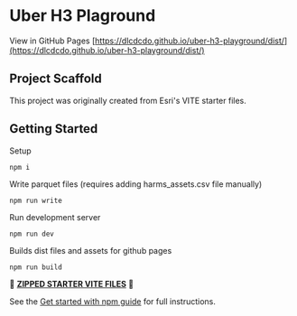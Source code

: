 # Uber H3 Plaground

View in GitHub Pages [https://dlcdcdo.github.io/uber-h3-playground/dist/](https://dlcdcdo.github.io/uber-h3-playground/dist/)

## Project Scaffold

This project was originally created from Esri's VITE starter files.

## Getting Started

Setup
```
npm i
```

Write parquet files (requires adding harms_assets.csv file manually)
```
npm run write
```

Run development server
```
npm run dev
```

Builds dist files and assets for github pages
```
npm run build
```

📁 **[ZIPPED STARTER VITE FILES](https://esri.github.io/jsapi-resources/zips/map-component-sample-vite.zip)** 📁

See the [Get started with npm guide](https://developers.arcgis.com/javascript/latest/get-started/#npm) for full instructions.
